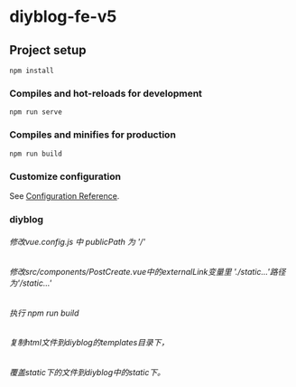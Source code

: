 # diyblog-fe-v5

## Project setup
```
npm install
```

### Compiles and hot-reloads for development
```
npm run serve
```

### Compiles and minifies for production
```
npm run build
```

### Customize configuration
See [Configuration Reference](https://cli.vuejs.org/config/).



### diyblog
###### 修改vue.config.js 中 publicPath 为 '/'
###### 修改src/components/PostCreate.vue中的externalLink变量里 './static...'路径为'/static...'
###### 执行 npm run build
###### 复制html文件到diyblog的templates目录下，
###### 覆盖static下的文件到diyblog中的static下。